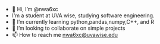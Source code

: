 - 👋 Hi, I’m @nwa6xc
- I'm a student at UVA wise, studying software engineering.
- 🌱 I’m currently learning python,pandas,numpy,C++, and R
- 💞️ I’m looking to collaborate on simple projects
- 📫 How to reach me nwa6xc@uvawise.edu

<!---
nwa6xc/nwa6xc is a ✨ special ✨ repository because its `README.md` (this file) appears on your GitHub profile.
You can click the Preview link to take a look at your changes.
--->
